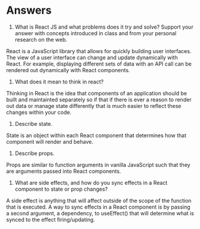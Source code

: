 # Answers

1. What is React JS and what problems does it try and solve? Support your answer with concepts introduced in class and from your personal research on the web.

React is a JavaScript library that allows for quickly building user interfaces. The view of a user interface can change and update dynamically with React. For example, displaying different sets of data with an API call can be rendered out dynamically with React components.

1. What does it mean to think in react?

Thinking in React is the idea that components of an application should be built and maintainted separately so if that if there is ever a reason to render out data or manage state differently that is much easier to reflect these changes within your code.

1. Describe state.

State is an object within each React component that determines how that component will render and behave.

1. Describe props.

Props are similar to function arguments in vanilla JavaScript such that they are arguments passed into React components.

1. What are side effects, and how do you sync effects in a React component to state or prop changes?

A side effect is anything that will affect outside of the scope of the function that is executed. A way to sync effects in a React component is by passing a second argument, a dependency, to useEffect() that will determine what is synced to the effect firing/updating.